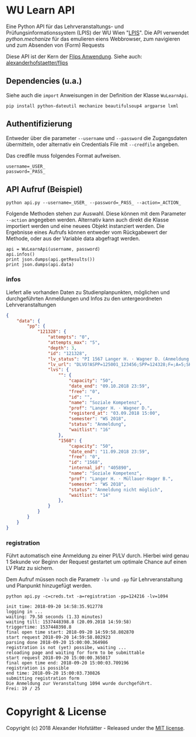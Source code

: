 # WU Learn API

Eine Python API für das Lehrveranstaltungs- und Prüfungsinformationssystem (LPIS) der WU Wien "[LPIS](https://www.wu.ac.at/studierende/tools-services/lpis/)". Die API verwendet *python.mechanize* für das emulieren eiens Webbrowser, zum navigieren und zum Absenden von (Form) Requests

Diese API ist der Kern der [Flips Anwendung](https://flips.hofstaetter.io/). Siehe auch: [alexanderhofstaetter/flips](https://github.com/alexanderhofstaetter/flips)

## Dependencies (u.a.)

Siehe auch die `import` Anweisungen in der Definition der Klasse `WuLearnApi`. 

`pip install python-dateutil mechanize beautifulsoup4 argparse lxml`

## Authentifizierung

Entweder über die parameter `--username` und `--password` die Zugangsdaten übermitteln, oder alternativ ein Credentials File mit `--credfile` angeben.

Das credfile muss folgendes Format aufweisen.

```
username=_USER_
password=_PASS_
```

## API Aufruf (Beispiel)

`python api.py --username=_USER_ --password=_PASS_ --action=_ACTION_`

Folgende Methoden stehen zur Auswahl. Diese können mit dem Parameter `--action` angegeben werden. Alternativ kann auch direkt die Klasse importiert werden und eine neuees Objekt instanziert werden. Die Ergebnisse eines Aufrufs können entweder vom Rückgabewert der Methode, oder aus der Variable data abgefragt werden.

```
api = WuLearnApi(username, password)
api.infos()
print json.dumps(api.getResults())
print json.dumps(api.data)
``` 

### infos
Liefert alle vorhanden Daten zu Studienplanpunkten, möglichen und durchgeführten Anmeldungen und Infos zu den untergeordneten Lehrveranstaltungen

``` json
{
    "data": {
        "pp": {
            "121328": {
                "attempts": "0", 
                "attempts_max": "5", 
                "depth": 3, 
                "id": "121328", 
                "lv_status": "PI 1567 Langer H. · Wagner D. (Anmeldung 03.09.2018 15:00)", 
                "lv_url": "DLVO?ASPP=125001_123456;SPP=124328;F=;A=5;SH=123456;R=277879", 
                "lvs": {
                    "": {
                        "capacity": "50", 
                        "date_end": "09.10.2018 23:59", 
                        "free": "0", 
                        "id": "", 
                        "name": "Soziale Kompetenz", 
                        "prof": "Langer H. · Wagner D.", 
                        "registerd_at": "03.09.2018 15:00", 
                        "semester": "WS 2018", 
                        "status": "Anmeldung", 
                        "waitlist": "16"
                    }, 
                    "1568": {
                        "capacity": "50", 
                        "date_end": "11.09.2018 23:59", 
                        "free": "0", 
                        "id": "1568", 
                        "internal_id": "405890", 
                        "name": "Soziale Kompetenz", 
                        "prof": "Langer H. · Müllauer-Hager B.", 
                        "semester": "WS 2018", 
                        "status": "Anmeldung nicht möglich", 
                        "waitlist": "14"
                    },
                }
            }
        }
    }
}
```


### registration
Führt automatisch eine Anmeldung zu einer PI/LV durch. Hierbei wird genau 1 Sekunde vor Beginn der Request gestartet um optimale Chance auf einen LV Platz zu sichern.

Dem Aufruf müssen noch die Parametr `-lv` und `-pp` für Lehrveranstaltung und Planpunkt hinzugefügt werden.

`python api.py -c=creds.txt -a=registration -pp=124216 -lv=1094`

```
init time: 2018-09-20 14:58:35.912778
logging in ...
waiting: 79.58 seconds (1.33 minutes)
waiting till: 1537448398.8 (20.09.2018 14:59:58)
triggertime: 1537448398.8
final open time start: 2018-09-20 14:59:58.802870
start request 2018-09-20 14:59:58.802923
parsing done 2018-09-20 15:00:00.364986
registration is not (yet) possibe, waiting ...
reloading page and waiting for form to be submittable
start request 2018-09-20 15:00:00.365017
final open time end: 2018-09-20 15:00:03.709196
registration is possible
end time: 2018-09-20 15:00:03.730826
submitting registration form
Die Anmeldung zur Veranstaltung 1094 wurde durchgeführt.
Frei: 19 / 25

```

# Copyright & License

Copyright (c) 2018 Alexander Hofstätter - Released under the [MIT license](LICENSE.md).